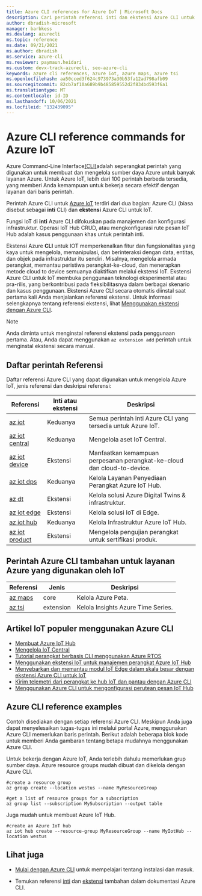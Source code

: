 ```yaml
---
title: Azure CLI references for Azure IoT | Microsoft Docs
description: Cari perintah referensi inti dan ekstensi Azure CLI untuk mengelola Azure IoT. Dengan lebih dari 100 perintah berbeda yang tersedia, Anda dapat bekerja secara efektif dengan Azure IoT dari baris perintah.
author: dbradish-microsoft
manager: barbkess
ms.devlang: azurecli
ms.topic: reference
ms.date: 09/21/2021
ms.author: dbradish
ms.service: azure-cli
ms.reviewer: paymaun.heidari
ms.custom: devx-track-azurecli, seo-azure-cli
keywords: azure cli references, azure iot, azure maps, azure tsi
ms.openlocfilehash: aa50cced3f624c973973a30b53fa12ad798afb09
ms.sourcegitcommit: 82cb7af10a689b9b485859552d2f834bd593f6a1
ms.translationtype: MT
ms.contentlocale: id-ID
ms.lasthandoff: 10/06/2021
ms.locfileid: "132439095"
---
```

# <a name="azure-cli-reference-commands-for-azure-iot"></a>Azure CLI reference commands for Azure IoT

Azure Command-Line Interface[(CLI)](./what-is-azure-cli.md)adalah seperangkat perintah yang digunakan untuk membuat dan mengelola sumber daya Azure untuk banyak layanan Azure. Untuk Azure IoT, lebih dari 100 perintah berbeda tersedia, yang memberi Anda kemampuan untuk bekerja secara efektif dengan layanan dari baris perintah.

Perintah Azure CLI untuk [Azure IoT](/azure/iot-fundamentals/) terdiri dari dua bagian: Azure CLI (biasa disebut sebagai **inti** CLI) dan **ekstensi** Azure CLI untuk IoT.

Fungsi IoT di **inti** Azure CLI difokuskan pada manajemen dan konfigurasi infrastruktur. Operasi IoT Hub CRUD, atau mengkonfigurasi rute pesan IoT Hub adalah kasus penggunaan khas untuk perintah inti.

Ekstensi Azure **CLI** untuk IOT memperkenalkan fitur dan fungsionalitas yang kaya untuk mengelola, memanipulasi, dan berinteraksi dengan data, entitas, dan objek pada infrastruktur itu sendiri. Misalnya, mengelola armada perangkat, memantau peristiwa perangkat-ke-cloud, dan menerapkan metode cloud to device semuanya diaktifkan melalui ekstensi IoT. Ekstensi Azure CLI untuk IoT membuka penggunaan teknologi eksperimental atau pra-rilis, yang berkontribusi pada fleksibilitasnya dalam berbagai skenario dan kasus penggunaan. Ekstensi Azure CLI secara otomatis diinstal saat pertama kali Anda menjalankan referensi ekstensi. Untuk informasi selengkapnya tentang referensi ekstensi, lihat [Menggunakan ekstensi dengan Azure CLI](./azure-cli-extensions-overview.md).

> [!NOTE]
> Anda diminta untuk menginstal referensi ekstensi pada penggunaan pertama. Atau, Anda dapat menggunakan `az extension add` perintah untuk menginstal ekstensi secara manual.

## <a name="reference-command-list"></a>Daftar perintah Referensi

Daftar referensi Azure CLI yang dapat digunakan untuk mengelola Azure IoT, jenis referensi dan deskripsi referensi:

| Referensi | Inti atau ekstensi | Deskripsi
|-|-|-|
| [az iot](/cli/azure/iot) | Keduanya  | Semua perintah inti Azure CLI yang tersedia untuk Azure IoT.
| [az iot central](/cli/azure/iot/central) | Keduanya | Mengelola aset IoT Central.
| [az iot device](/cli/azure/iot/device) | Ekstensi | Manfaatkan kemampuan perpesanan perangkat-ke-cloud dan cloud-to-device.
| [az iot dps](/cli/azure/iot/dps) | Keduanya | Kelola Layanan Penyediaan Perangkat Azure IoT Hub.
| [az dt](/cli/azure/dt) | Ekstensi | Kelola solusi Azure Digital Twins & infrastruktur.
| [az iot edge](/cli/azure/iot/edge) | Ekstensi | Kelola solusi IoT di Edge.
| [az iot hub](/cli/azure/iot/hub) | Keduanya | Kelola Infrastruktur Azure IoT Hub.
| [az iot product](/cli/azure/iot/product) | Ekstensi | Mengelola pengujian perangkat untuk sertifikasi produk.

## <a name="additional-azure-cli-commands-for-azure-services-used-by-iot"></a>Perintah Azure CLI tambahan untuk layanan Azure yang digunakan oleh IoT

| Referensi | Jenis | Deskripsi
|-|-|-|
| [az maps](/cli/azure/maps) | core | Kelola Azure Peta.
| [az tsi](/cli/azure/tsi) | extension | Kelola Insights Azure Time Series.

## <a name="popular-iot-articles-using-the-azure-cli"></a>Artikel IoT populer menggunakan Azure CLI

- [Membuat Azure IoT Hub](/azure/iot-hub/iot-hub-create-using-cli)
- [Mengelola IoT Central](/azure/iot-central/core/howto-manage-iot-central-from-cli)
- [Tutorial perangkat berbasis CLI menggunakan Azure RTOS](/azure/rtos/getting-started?branch=master)
- [Menggunakan ekstensi IoT untuk manajemen perangkat Azure IoT Hub](/azure/iot-hub/iot-hub-device-management-iot-extension-azure-cli-2-0)
- [Menyebarkan dan memantau modul IoT Edge dalam skala besar dengan ekstensi Azure CLI untuk IoT](/azure/iot-edge/how-to-deploy-cli-at-scale)
- [Kirim telemetri dari perangkat ke hub IoT dan pantau dengan Azure CLI](/azure/iot-hub/quickstart-send-telemetry-cli)
- [Menggunakan Azure CLI untuk mengonfigurasi perutean pesan IoT Hub](/azure/iot-hub/tutorial-routing-config-message-routing-cli)

## <a name="azure-cli-reference-examples"></a>Azure CLI reference examples

Contoh disediakan dengan setiap referensi Azure CLI. Meskipun Anda juga dapat menyelesaikan tugas-tugas ini melalui portal Azure, menggunakan Azure CLI memerlukan baris perintah. Berikut adalah beberapa blok kode untuk memberi Anda gambaran tentang betapa mudahnya menggunakan Azure CLI.

Untuk bekerja dengan Azure IoT, Anda terlebih dahulu memerlukan grup sumber daya. Azure resource groups mudah dibuat dan dikelola dengan Azure CLI.  

```azurecli
#create a resource group
az group create --location westus --name MyResourceGroup
```

```azurecli
#get a list of resource groups for a subscription
az group list --subscription MySubscription --output table
```

Juga mudah untuk membuat Azure IoT Hub.

```azurecli
#create an Azure IoT hub
az iot hub create --resource-group MyResourceGroup --name MyIotHub --location westus
```

## <a name="see-also"></a>Lihat juga

- [Mulai dengan Azure CLI](./get-started-with-azure-cli.md) untuk mempelajari tentang instalasi dan masuk.

- Temukan referensi [inti](/cli/azure/reference-index) dan [ekstensi](./azure-cli-extensions-list.md) tambahan dalam dokumentasi Azure CLI.

